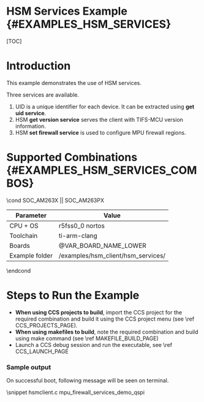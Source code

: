#  HSM Services Example {#EXAMPLES_HSM_SERVICES}

[TOC]

# Introduction

This example demonstrates the use of HSM services.

Three services are available.
1. UID is a unique identifier for each device. It can be extracted  using **get uid service**.
2. HSM **get version service** serves the client with TIFS-MCU version information.
3. HSM **set firewall service** is used to configure MPU firewall regions.

# Supported Combinations {#EXAMPLES_HSM_SERVICES_COMBOS}

\cond SOC_AM263X || SOC_AM263PX

 Parameter             | Value
 ----------------------|-----------
 CPU + OS              | r5fss0_0 nortos
 Toolchain             | ti-arm-clang
 Boards                | @VAR_BOARD_NAME_LOWER
 Example folder        | /examples/hsm_client/hsm_services/

\endcond

# Steps to Run the Example

- **When using CCS projects to build**, import the CCS project for the required combination
  and build it using the CCS project menu (see \ref CCS_PROJECTS_PAGE).
- **When using makefiles to build**, note the required combination and build using
  make command (see \ref MAKEFILE_BUILD_PAGE)
- Launch a CCS debug session and run the executable, see \ref CCS_LAUNCH_PAGE

### Sample output

On successful boot, following message will be seen on terminal.

\snippet hsmclient.c mpu_firewall_services_demo_qspi

